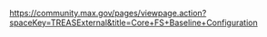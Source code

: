 https://community.max.gov/pages/viewpage.action?spaceKey=TREASExternal&title=Core+FS+Baseline+Configuration

